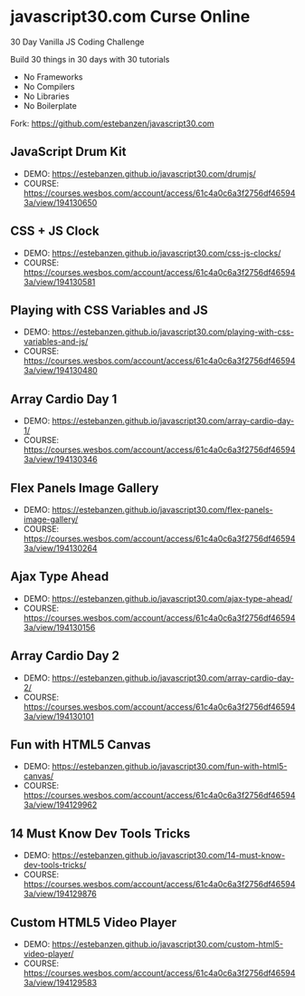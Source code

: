 # javascript30.com Curse Online

30 Day Vanilla JS Coding Challenge

Build 30 things in 30 days with 30 tutorials

- No Frameworks
- No Compilers
- No Libraries
- No Boilerplate

Fork: https://github.com/estebanzen/javascript30.com

## JavaScript Drum Kit

- DEMO: https://estebanzen.github.io/javascript30.com/drumjs/
- COURSE: https://courses.wesbos.com/account/access/61c4a0c6a3f2756df465943a/view/194130650

## CSS + JS Clock

- DEMO: https://estebanzen.github.io/javascript30.com/css-js-clocks/
- COURSE: https://courses.wesbos.com/account/access/61c4a0c6a3f2756df465943a/view/194130581

## Playing with CSS Variables and JS

- DEMO: https://estebanzen.github.io/javascript30.com/playing-with-css-variables-and-js/
- COURSE: https://courses.wesbos.com/account/access/61c4a0c6a3f2756df465943a/view/194130480

## Array Cardio Day 1

- DEMO: https://estebanzen.github.io/javascript30.com/array-cardio-day-1/
- COURSE: https://courses.wesbos.com/account/access/61c4a0c6a3f2756df465943a/view/194130346

## Flex Panels Image Gallery

- DEMO: https://estebanzen.github.io/javascript30.com/flex-panels-image-gallery/
- COURSE: https://courses.wesbos.com/account/access/61c4a0c6a3f2756df465943a/view/194130264

## Ajax Type Ahead

- DEMO: https://estebanzen.github.io/javascript30.com/ajax-type-ahead/
- COURSE: https://courses.wesbos.com/account/access/61c4a0c6a3f2756df465943a/view/194130156

## Array Cardio Day 2

- DEMO: https://estebanzen.github.io/javascript30.com/array-cardio-day-2/
- COURSE: https://courses.wesbos.com/account/access/61c4a0c6a3f2756df465943a/view/194130101

## Fun with HTML5 Canvas

- DEMO: https://estebanzen.github.io/javascript30.com/fun-with-html5-canvas/
- COURSE: https://courses.wesbos.com/account/access/61c4a0c6a3f2756df465943a/view/194129962

## 14 Must Know Dev Tools Tricks

- DEMO: https://estebanzen.github.io/javascript30.com/14-must-know-dev-tools-tricks/
- COURSE: https://courses.wesbos.com/account/access/61c4a0c6a3f2756df465943a/view/194129876

## Custom HTML5 Video Player

- DEMO: https://estebanzen.github.io/javascript30.com/custom-html5-video-player/
- COURSE: https://courses.wesbos.com/account/access/61c4a0c6a3f2756df465943a/view/194129583